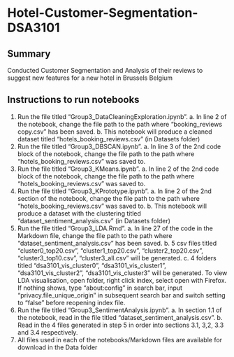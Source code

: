 # Hotel-Customer-Segmentation-DSA3101

## Summary
Conducted Customer Segmentation and Analysis of their reviews to suggest new features for a new hotel in Brussels Belgium


## Instructions to run notebooks
1.	Run the file titled “Group3_DataCleaningExploration.ipynb”.
  a.	In line 2 of the notebook, change the file path to the path where “booking_reviews copy.csv” has been saved.
  b.	This notebook will produce a cleaned dataset titled “hotels_booking_reviews.csv” (in Datasets folder)
2.	Run the file titled “Group3_DBSCAN.ipynb”.
  a.	In line 3 of the 2nd code block of the notebook, change the file path to the path where “hotels_booking_reviews.csv” was saved to.
3.	Run the file titled “Group3_KMeans.ipynb”.
  a.	In line 2 of the 2nd code block of the notebook, change the file path to the path where “hotels_booking_reviews.csv” was saved to.
4.	Run the file titled “Group3_KPrototype.ipynb”.
  a.	In line 2 of the 2nd section of the notebook, change the file path to the path where “hotels_booking_reviews.csv” was saved to.
  b.	This notebook will produce a dataset with the clustering titled “dataset_sentiment_analysis.csv” (in Datasets folder)
5.	Run the file titled “Group3_LDA.Rmd”. 
  a.	In line 27 of the code in the Markdown file, change the file path to the path where “dataset_sentiment_analysis.csv” has been saved.
  b.	5 csv files titled “cluster0_top20.csv”, “cluster1_top20.csv”, “cluster2_top20.csv”, “cluster3_top10.csv”, “cluster3_all.csv” will be generated. 
  c.	4 folders titled “dsa3101_vis_cluster0”, “dsa3101_vis_cluster1”, “dsa3101_vis_cluster2”, “dsa3101_vis_cluster3” will be generated. To view LDA visualisation,   open folder, right click index, select open with Firefox. If nothing shows, type “about:config” in search bar, input “privacy.file_unique_origin” in subsequent     search bar and switch setting to “false” before reopening index file.
6.	Run the file titled “Group3_SentimentAnalysis.ipynb”.
  a.	In section 1.1 of the notebook, read in the file titled “dataset_sentiment_analysis.csv”. 
  b.	Read in the 4 files generated in step 5 in order into sections 3.1, 3,2, 3.3 and 3.4 respectively.
7.	All files used in each of the notebooks/Markdown files are available for download in the Data folder

